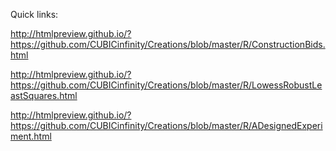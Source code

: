 Quick links:

http://htmlpreview.github.io/?https://github.com/CUBICinfinity/Creations/blob/master/R/ConstructionBids.html

http://htmlpreview.github.io/?https://github.com/CUBICinfinity/Creations/blob/master/R/LowessRobustLeastSquares.html

http://htmlpreview.github.io/?https://github.com/CUBICinfinity/Creations/blob/master/R/ADesignedExperiment.html

